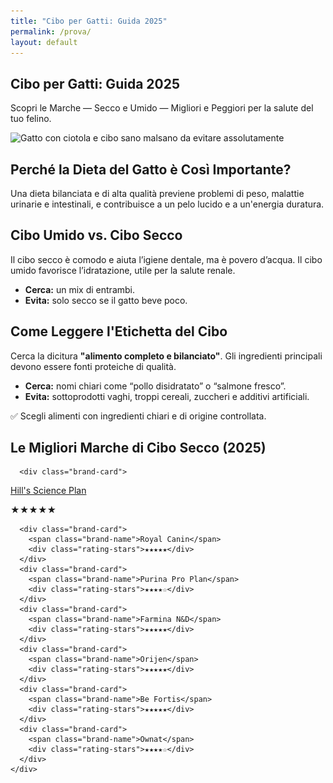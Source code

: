 ```yaml
---
title: "Cibo per Gatti: Guida 2025"
permalink: /prova/
layout: default
---
```


<section class="page-prova">

  <div class="intro-flex">
    <div class="intro-text">
      <h1>Cibo per Gatti: Guida 2025</h1>
      <p>Scopri le Marche — Secco e Umido — Migliori e Peggiori per la salute del tuo felino.</p>
    </div>
    <div class="intro-image">
      <img 
        src="/assets/img/1-Cibo-Gatti-Il-Migliore-800.webp"
        srcset="/assets/img/1-Cibo-Gatti-Il-Migliore-480.webp 480w,
                /assets/img/1-Cibo-Gatti-Il-Migliore-800.webp 800w"
        sizes="(max-width: 600px) 480px, 800px"
        alt="Gatto con ciotola e cibo sano malsano da evitare assolutamente">
    </div>
  </div>

  <div class="content-block">
    <h2>Perché la Dieta del Gatto è Così Importante?</h2>
    <p>Una dieta bilanciata e di alta qualità previene problemi di peso, malattie urinarie e intestinali, e contribuisce a un pelo lucido e a un'energia duratura.</p>
  </div>

  <div class="content-block">
    <h2>Cibo Umido vs. Cibo Secco</h2>
    <p>Il cibo secco è comodo e aiuta l’igiene dentale, ma è povero d’acqua. Il cibo umido favorisce l’idratazione, utile per la salute renale.</p>
    <ul>
      <li><strong>Cerca:</strong> un mix di entrambi.</li>
      <li><strong>Evita:</strong> solo secco se il gatto beve poco.</li>
    </ul>
  </div>

  <div class="content-block">
    <h2>Come Leggere l'Etichetta del Cibo</h2>
    <p>Cerca la dicitura <strong>"alimento completo e bilanciato"</strong>. Gli ingredienti principali devono essere fonti proteiche di qualità.</p>
    <ul>
      <li><strong>Cerca:</strong> nomi chiari come “pollo disidratato” o “salmone fresco”.</li>
      <li><strong>Evita:</strong> sottoprodotti vaghi, troppi cereali, zuccheri e additivi artificiali.</li>
    </ul>
    <p class="useful-tip">✅ Scegli alimenti con ingredienti chiari e di origine controllata.</p>
  </div>

  <div class="content-block">
    <h2>Le Migliori Marche di Cibo Secco (2025)</h2>
    <div class="brand-grid">
      
      <div class="brand-card">
  <a class="brand-name" href="https://www.hillspet.it/" target="_blank" rel="noopener">Hill's Science Plan</a>
  <div class="rating-stars">★★★★★</div>
</div>

      <div class="brand-card">
        <span class="brand-name">Royal Canin</span>
        <div class="rating-stars">★★★★★</div>
      </div>
      <div class="brand-card">
        <span class="brand-name">Purina Pro Plan</span>
        <div class="rating-stars">★★★★☆</div>
      </div>
      <div class="brand-card">
        <span class="brand-name">Farmina N&D</span>
        <div class="rating-stars">★★★★★</div>
      </div>
      <div class="brand-card">
        <span class="brand-name">Orijen</span>
        <div class="rating-stars">★★★★★</div>
      </div>
      <div class="brand-card">
        <span class="brand-name">Be Fortis</span>
        <div class="rating-stars">★★★★★</div>
      </div>
      <div class="brand-card">
        <span class="brand-name">Ownat</span>
        <div class="rating-stars">★★★★☆</div>
      </div>
    </div>
  </div>

</section>
